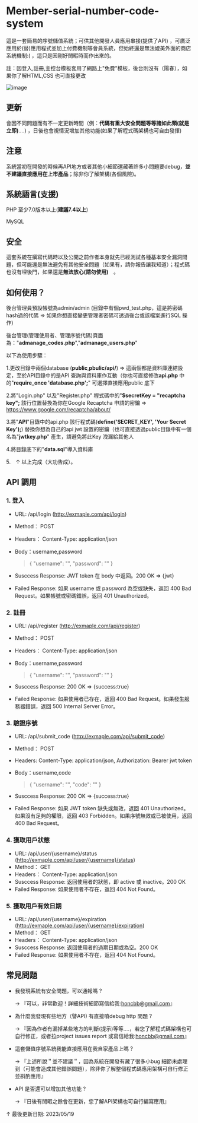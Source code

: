 # Member-serial-number-code-system

這是一套簡易的序號儲值系統；可供其他開發人員應用串接(提供了API) ，可廣泛應用於(替)應用程式並加上付費機制等會員系統，但始終還是無法媲美外面的商店系統機制:( ，這只是因剛好閒暇時而作出來的。

註：因登入,註冊,主控台模板套用了網路上"免費"模板，後台則沒有（陽春），如果你了解HTML,CSS 也可直接更改

![image](https://i.ibb.co/7N64DDy/images.gif)

## 更新

會因不同問題而有不一定更新時間（例：**代碼有重大安全問題等等諸如此類(就是立即)**....) ，日後也會視情況增加其他功能(如果了解程式碼架構也可自由發揮)

## 注意

系統當初在開發的時候再API地方或者其他小細節還藏著許多小問題要debug，**並不建議直接應用在上市產品**；除非你了解架構(各個風險)。

## 系統語言(支援)

PHP 至少7.0版本以上(**建議7.4以上**)

MySQL

## 安全

這套系統在撰寫代碼時以及公開之前作者本身就先已經測試各種基本安全漏洞問題，但可能還是無法避免有其他安全問題（如果有，請你報告讓我知道）；程式碼也沒有埋後門，如果還是**無法放心(請勿使用)**　。

## 如何使用？

後台管理員預設帳號為admin/admin (目錄中有個pwd_test.php，這是將密碼hash過的代碼 => 如果你想直接變更管理者密碼可透過後台或該檔案進行SQL 操作) 

後台管理(管理使用者、管理序號代碼)頁面為："**admanage_codes.php**","**admanage_users.php**" 

以下為使用步驟：

1.更改目錄中兩個database (**public**,**pbulic/api/**) => 這兩個都是資料庫連結設定，至於API目錄中的是API 查詢與資料庫作互動（你也可直接修改**api.php** 中的"**require_once 'database.php';**" 可選擇直接應用public 底下

2.將"Login.php" 以及"Register.php" 程式碼中的"**$secretKey = "recaptcha key";** 該行位置替換為你在Google Recaptcha 申請的密鑰 => https://www.google.com/recaptcha/about/

3.將"**API**"目錄中的api.php 該行程式碼(**define('SECRET_KEY', 'Your Secret Key');**) 替換你想為自己的api jwt 設置的密鑰（也可直接透過public目錄中有一個名為"**jwtkey.php**" 產生，請避免將此Key 洩漏給其他人

4.將目錄底下的"**data.sql**"導入資料庫

5.　↑ 以上完成（大功告成）。

## API 調用
### 1. 登入
* URL: /api/login (http://exmaple.com/api/login)
* Method： POST
* Headers： Content-Type: application/json
* Body：username,password
  > {
     "username": "<username>",
     "password": "<password>"
     }

* Susccess Response: JWT token 在 body 中返回。200 OK => {jwt}
* Failed   Response: 如果 username 或 password 為空或缺失，返回 400 Bad Request。如果帳號或密碼錯誤，返回 401 Unauthorized。
     
### 2. 註冊
* URL: /api/register (http://exmaple.com/api/register)
* Method： POST
* Headers： Content-Type: application/json
* Body：username,password
  > {
     "username": "<username>",
     "password": "<password>"
     }

* Susccess Response: 200 OK => {success:true}
* Failed   Response: 如果使用者已存在，返回 400 Bad Request。如果發生服務器錯誤，返回 500 Internal Server Error。
  
 ### 3. 驗證序號
* URL: /api/submit_code (http://exmaple.com/api/submit_code)
* Method： POST
* Headers: Content-Type: application/json, Authorization: Bearer jwt token
* Body：username,code
  > {
     "username": "<username>",
     "code": "<????>"
     }

* Susccess Response: 200 OK => {success:true}
* Failed   Response: 如果 JWT token 缺失或無效，返回 401 Unauthorized。如果沒有足夠的權限，返回 403 Forbidden。如果序號無效或已被使用，返回 400 Bad Request。
  
 ### 4. 獲取用戶狀態
* URL: /api/user/{username}/status (http://exmaple.com/api/user/{username}/status)
* Method： GET
* Headers： Content-Type: application/json
* Susccess Response: 返回使用者的狀態，即 active 或 inactive。200 OK
* Failed   Response: 如果使用者不存在，返回 404 Not Found。
  
 ### 5. 獲取用戶有效日期
* URL: /api/user/{username}/expiration (http://exmaple.com/api/user/{username}/expiration)
* Method： GET
* Headers： Content-Type: application/json
* Susccess Response: 返回使用者的過期日期或為空。200 OK
* Failed   Response: 如果使用者不存在，返回 404 Not Found。

## 常見問題
  
  
* 我發現系統有安全問題，可以通報嗎 ? 

    → 『可以，非常歡迎！詳細技術細節寫信給我:honcbb@gmail.com』
  
 * 為什麼我發現有些地方（譬API) 有直接噴debug http 問題 ? 

    → 『因為作者有漏掉某些地方的判斷(提示)等等....，若您了解程式碼架構也可自行修正，或者拉project issues report 或寫信給我:honcbb@gmail.com』
  
 * 這套儲值序號系統我能直接應用在我自家產品上嗎 ? 

    → 『上述所說＂並不建議＂，因為系統在開發有藏了很多小bug 細節未處理到（可能會造成其他錯誤問題），除非你了解整個程式碼應用架構可自行修正並斟酌應用』
  
 * API 是否還可以增加其他功能 ? 

    → 『日後有閒暇之餘會在更新，您了解API架構也可自行編寫應用』
  
 ↑ 最後更新日期: 2023/05/19


